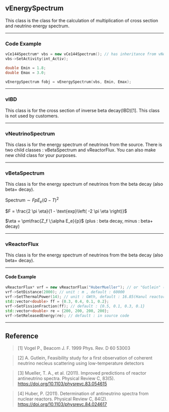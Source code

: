 ## vEnergySpectrum

This class is the class for the calculation of multiplication of cross section and neutrino energy spectrum.


--------------------

### Code Example

``` C++
vCe144Spectrum* vbs = new vCe144Spectrum(); // has inheritance from vNeutrinoSpectrum
vbs->SetActivity(int_Activ);

double Emin = 1.8;
double Emax = 3.0;

vEnergySpectrum fobj = vEnergySpectrum(vbs, Emin, Emax);
```


--------------------

### vIBD
This class is for the cross section of inverse beta decay(IBD)[1].
This class is not used by customers.


--------------------

### vNeutrinoSpectrum
This class is for the energy spectrum of neutrinos from the source.
There is two child classes : vBetaSpectrum and vReactorFlux.
You can also make new child class for your purposes.

--------------------

### vBetaSpectrum
This class is for the energy spectrum of neutrinos from the beta decay (also beta+ decay).

$\text{Spectrum} \sim FpE_e(Q-T)^2$

$F = \frac{2 \pi \eta}{1 - \text{exp}\left( -2 \pi \eta \right)}$

$\eta = \pm\frac{Z_f \;\alpha E_e}{p}$ (plus : beta decay, minus : beta+ decay)



--------------------

### vReactorFlux
This class is for the energy spectrum of neutrinos from the beta decay (also beta+ decay).


--------------------

#### Code Example
```C++
vReactorFlux* vrf = new vReactorFlux("HuberMueller"); // or "Gutlein" (not recommended) [2][3][4]
vrf->SetDistance(2000); // unit : m , default : 60000
vrf->SetThermalPower(14); // unit : GWth, default : 16.85(Hanul reactors, Korea)
std::vector<double> ff = {0.3, 0.4, 0.1, 0.2};
vrf->SetFissionFraction(ff); // default : {0.5, 0.1, 0.3, 0.1}
std::vector<double> re = {200, 200, 200, 200};
vrf->SetReleasedEnergy(re); // default : in source code
```


--------------------

## Reference
>[1] Vogel P., Beacom J. F. 1999 Phys. Rev. D 60 53003

>[2] A. Gutlein, Feasibility study for a first observation of coherent neutrino necleus scattering using low-temperature detectors

>[3] Mueller, T. A., et al. (2011). Improved predictions of reactor antineutrino spectra. Physical Review C, 83(5). https://doi.org/10.1103/physrevc.83.054615

>[4] Huber, P. (2011). Determination of antineutrino spectra from nuclear reactors. Physical Review C, 84(2). https://doi.org/10.1103/physrevc.84.024617


